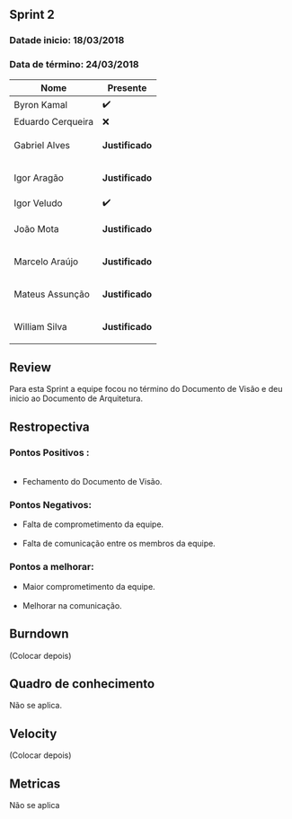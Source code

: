 ## Sprint 2

### Datade inicio: 18/03/2018

### Data de término: 24/03/2018

|Nome|Presente|
|----|----|
|Byron Kamal|:heavy_check_mark: |
|Eduardo Cerqueira|:x:|
|Gabriel Alves|<p><strong>Justificado</strong></p>|
|Igor Aragão|<p><strong>Justificado</strong></p>|
|Igor Veludo|:heavy_check_mark: |
|João Mota|<p><strong>Justificado</strong></p>|
|Marcelo Araújo|<p><strong>Justificado</strong></p>|
|Mateus Assunção|<p><strong>Justificado</strong></p>|
|William Silva|<p><strong>Justificado</strong></p>|

## Review 
Para esta Sprint a equipe focou no término do Documento de Visão e deu inicio ao Documento de Arquitetura.

## Restropectiva
### Pontos Positivos :
<ul>
   <li> Fechamento do Documento de Visão.</li>
</ul>

### Pontos Negativos:

<ul>
    <li> Falta de comprometimento da equipe.</li>
    <li> Falta de comunicação entre os membros da equipe.</li>
</ul>

### Pontos a melhorar:

<ul>
  <li> Maior comprometimento da equipe.</li>
  <li> Melhorar na comunicação.</li>
</ul>

## Burndown
(Colocar depois)

## Quadro de conhecimento
Não se aplica.

## Velocity
(Colocar depois)

## Metricas
Não se aplica
